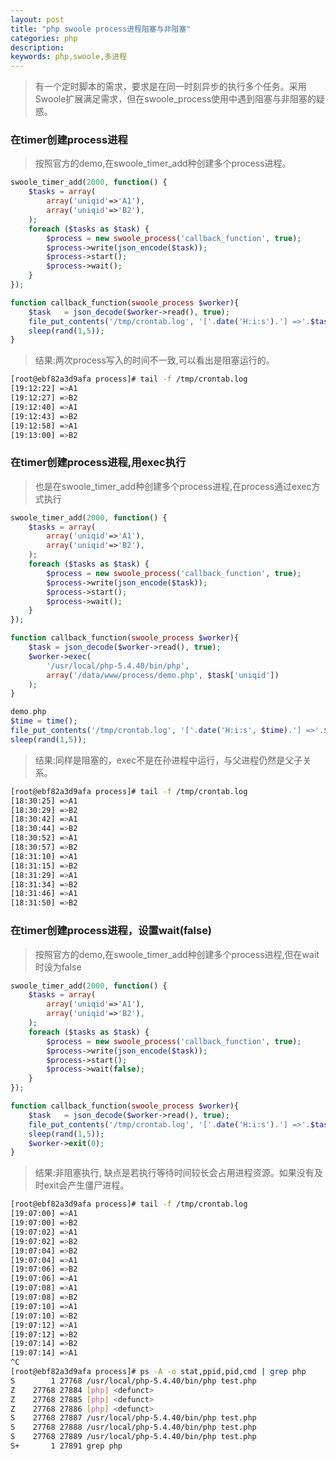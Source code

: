 ```yaml
---
layout: post
title: "php swoole process进程阻塞与非阻塞"
categories: php
description: 
keywords: php,swoole,多进程
---
```



> 有一个定时脚本的需求，要求是在同一时刻异步的执行多个任务。采用Swoole扩展满足需求，但在swoole_process使用中遇到阻塞与非阻塞的疑惑。

### 在timer创建process进程

>按照官方的demo,在swoole_timer_add种创建多个process进程。

```php
swoole_timer_add(2000, function() {
    $tasks = array(
        array('uniqid'=>'A1'),
        array('uniqid'=>'B2'),
    );
    foreach ($tasks as $task) {
        $process = new swoole_process('callback_function', true);
        $process->write(json_encode($task));
        $process->start();
        $process->wait();
    } 
});

function callback_function(swoole_process $worker){
    $task   = json_decode($worker->read(), true);
    file_put_contents('/tmp/crontab.log', '['.date('H:i:s').'] =>'.$task['uniqid']."\r\n", FILE_APPEND);
	sleep(rand(1,5));
}
```

>结果:两次process写入的时间不一致,可以看出是阻塞运行的。

```bash
[root@ebf82a3d9afa process]# tail -f /tmp/crontab.log 
[19:12:22] =>A1
[19:12:27] =>B2
[19:12:40] =>A1
[19:12:43] =>B2
[19:12:58] =>A1
[19:13:00] =>B2
```


### 在timer创建process进程,用exec执行

>也是在swoole_timer_add种创建多个process进程,在process通过exec方式执行

```php
swoole_timer_add(2000, function() {
    $tasks = array(
        array('uniqid'=>'A1'),
        array('uniqid'=>'B2'),
    );
    foreach ($tasks as $task) {
        $process = new swoole_process('callback_function', true);
        $process->write(json_encode($task));
        $process->start();
        $process->wait();
    } 
});

function callback_function(swoole_process $worker){
    $task = json_decode($worker->read(), true);
    $worker->exec(
        '/usr/local/php-5.4.40/bin/php', 
        array('/data/www/process/demo.php', $task['uniqid'])
    );
}

demo.php
$time = time();
file_put_contents('/tmp/crontab.log', '['.date('H:i:s', $time).'] =>'.$argv[1]."\r\n", FILE_APPEND);
sleep(rand(1,5));
```

>结果:同样是阻塞的，exec不是在孙进程中运行，与父进程仍然是父子关系。

```bash
[root@ebf82a3d9afa process]# tail -f /tmp/crontab.log 
[18:30:25] =>A1
[18:30:29] =>B2
[18:30:42] =>A1
[18:30:44] =>B2
[18:30:52] =>A1
[18:30:57] =>B2
[18:31:10] =>A1
[18:31:15] =>B2
[18:31:29] =>A1
[18:31:34] =>B2
[18:31:46] =>A1
[18:31:50] =>B2
```

### 在timer创建process进程，设置wait(false)

>按照官方的demo,在swoole_timer_add种创建多个process进程,但在wait时设为false

```php
swoole_timer_add(2000, function() {
    $tasks = array(
        array('uniqid'=>'A1'),
        array('uniqid'=>'B2'),
    );
    foreach ($tasks as $task) {
        $process = new swoole_process('callback_function', true);
        $process->write(json_encode($task));
        $process->start();
        $process->wait(false);
    } 
});

function callback_function(swoole_process $worker){
    $task   = json_decode($worker->read(), true);
    file_put_contents('/tmp/crontab.log', '['.date('H:i:s').'] =>'.$task['uniqid']."\r\n", FILE_APPEND);
    sleep(rand(1,5));
    $worker->exit(0);
}
```

>结果:非阻塞执行, 缺点是若执行等待时间较长会占用进程资源。如果没有及时exit会产生僵尸进程。

```bash
[root@ebf82a3d9afa process]# tail -f /tmp/crontab.log 
[19:07:00] =>A1
[19:07:00] =>B2
[19:07:02] =>A1
[19:07:02] =>B2
[19:07:04] =>B2
[19:07:04] =>A1
[19:07:06] =>B2
[19:07:06] =>A1
[19:07:08] =>A1
[19:07:08] =>B2
[19:07:10] =>A1
[19:07:10] =>B2
[19:07:12] =>A1
[19:07:12] =>B2
[19:07:14] =>B2
[19:07:14] =>A1
^C
[root@ebf82a3d9afa process]# ps -A -o stat,ppid,pid,cmd | grep php
S        1 27768 /usr/local/php-5.4.40/bin/php test.php
Z    27768 27884 [php] <defunct>
Z    27768 27885 [php] <defunct>
Z    27768 27886 [php] <defunct>
S    27768 27887 /usr/local/php-5.4.40/bin/php test.php
S    27768 27888 /usr/local/php-5.4.40/bin/php test.php
S    27768 27889 /usr/local/php-5.4.40/bin/php test.php
S+       1 27891 grep php
```
